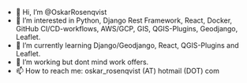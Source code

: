 - 👋 Hi, I’m @OskarRosenqvist
- 👀 I’m interested in Python, Django Rest Framework, React, Docker, GitHub CI/CD-workflows, AWS/GCP, GIS, QGIS-Plugins, Geodjango, Leaflet.
- 🌱 I’m currently learning Django/Geodjango, React, QGIS-Plugins and Leaflet.
- 💞️ I’m working but dont mind work offers.
- 📫 How to reach me: oskar_rosenqvist (AT) hotmail (DOT) com 
